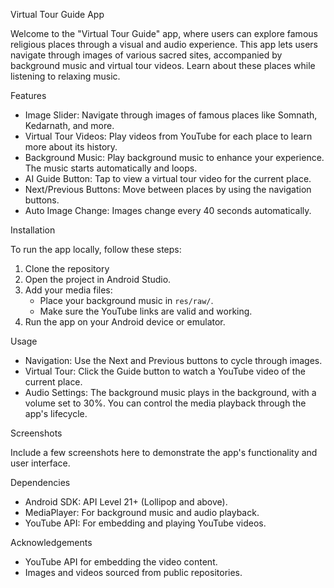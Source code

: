 Virtual Tour Guide App

Welcome to the "Virtual Tour Guide" app, where users can explore famous religious places through a visual and audio experience. 
This app lets users navigate through images of various sacred sites, accompanied by background music and virtual tour videos.
Learn about these places while listening to relaxing music.

Features

- Image Slider: Navigate through images of famous places like Somnath, Kedarnath, and more.
- Virtual Tour Videos: Play videos from YouTube for each place to learn more about its history.
- Background Music: Play background music to enhance your experience. The music starts automatically and loops.
- AI Guide Button: Tap to view a virtual tour video for the current place.
- Next/Previous Buttons: Move between places by using the navigation buttons.
- Auto Image Change: Images change every 40 seconds automatically.

Installation

To run the app locally, follow these steps:

1. Clone the repository
2. Open the project in Android Studio.
3. Add your media files:
   - Place your background music in `res/raw/`.
   - Make sure the YouTube links are valid and working.
4. Run the app on your Android device or emulator.

Usage

- Navigation: Use the Next and Previous buttons to cycle through images.
- Virtual Tour: Click the  Guide button to watch a YouTube video of the current place.
- Audio Settings: The background music plays in the background, with a volume set to 30%. You can control the media playback through the app's lifecycle.

Screenshots

Include a few screenshots here to demonstrate the app's functionality and user interface.

Dependencies

- Android SDK: API Level 21+ (Lollipop and above).
- MediaPlayer: For background music and audio playback.
- YouTube API: For embedding and playing YouTube videos.


Acknowledgements

- YouTube API for embedding the video content.
- Images and videos sourced from public repositories.

